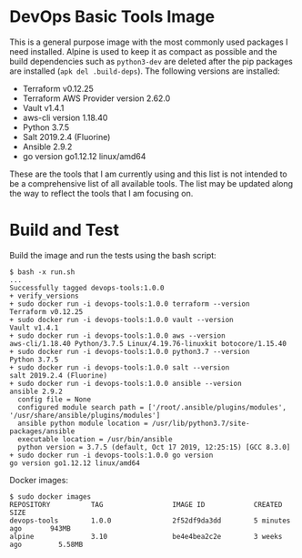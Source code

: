 # DevOps Basic Tools Image

This is a general purpose image with the most commonly used packages I need installed.
Alpine is used to keep it as compact as possible and the build dependencies such as `python3-dev` 
are deleted after the pip packages are installed (`apk del .build-deps`). The following versions are installed:

- Terraform v0.12.25
- Terraform AWS Provider version 2.62.0
- Vault v1.4.1
- aws-cli version 1.18.40
- Python 3.7.5
- Salt 2019.2.4 (Fluorine)
- Ansible 2.9.2
- go version go1.12.12 linux/amd64

These are the tools that I am currently using and this list is not intended to be a comprehensive list of all available tools.
The list may be updated along the way to reflect the tools that I am focusing on.
 
# Build and Test

Build the image and run the tests using the bash script:
```
$ bash -x run.sh
...
Successfully tagged devops-tools:1.0.0
+ verify_versions
+ sudo docker run -i devops-tools:1.0.0 terraform --version
Terraform v0.12.25
+ sudo docker run -i devops-tools:1.0.0 vault --version
Vault v1.4.1
+ sudo docker run -i devops-tools:1.0.0 aws --version
aws-cli/1.18.40 Python/3.7.5 Linux/4.19.76-linuxkit botocore/1.15.40
+ sudo docker run -i devops-tools:1.0.0 python3.7 --version
Python 3.7.5
+ sudo docker run -i devops-tools:1.0.0 salt --version
salt 2019.2.4 (Fluorine)
+ sudo docker run -i devops-tools:1.0.0 ansible --version
ansible 2.9.2
  config file = None
  configured module search path = ['/root/.ansible/plugins/modules', '/usr/share/ansible/plugins/modules']
  ansible python module location = /usr/lib/python3.7/site-packages/ansible
  executable location = /usr/bin/ansible
  python version = 3.7.5 (default, Oct 17 2019, 12:25:15) [GCC 8.3.0]
+ sudo docker run -i devops-tools:1.0.0 go version
go version go1.12.12 linux/amd64
```

Docker images:
```
$ sudo docker images
REPOSITORY          TAG                 IMAGE ID            CREATED             SIZE
devops-tools        1.0.0               2f52df9da3dd        5 minutes ago       943MB
alpine              3.10                be4e4bea2c2e        3 weeks ago         5.58MB
```
